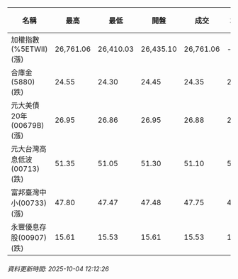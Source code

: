 | 名稱 | 最高 | 最低 | 開盤 | 成交 | 均價 | 成交金額(億) | 昨收 | 漲跌幅 | 漲跌 | 總量 | 昨量 | 振幅 |
| -------- | -------- | -------- | -------- |-------- | -------- | -------- |-------- |-------- |-------- | -------- | -------- |-------- |
|加權指數(%5ETWII) (漲)|26,761.06|26,410.03|26,435.10|26,761.06|-|4,645.29|26,378.39|1.45%|382.67|7,721,274|0|1.33%|
|合庫金(5880) (跌)|24.55|24.30|24.45|24.35|24.36|1.71|24.45|0.41%|0.10|7,035|6,558|1.02%|
|元大美債20年(00679B) (漲)|26.95|26.86|26.95|26.88|26.91|6.97|26.82|0.22%|0.06|25,917|26,355|0.34%|
|元大台灣高息低波(00713) (跌)|51.35|51.05|51.30|51.10|51.11|5.34|51.30|0.39%|0.20|10,440|9,645|0.58%|
|富邦臺灣中小(00733) (漲)|47.80|47.47|47.48|47.75|47.64|0.535|47.48|0.57%|0.27|1,124|1,550|0.70%|
|永豐優息存股(00907) (跌)|15.61|15.53|15.61|15.53|15.54|0.145|15.61|0.51%|0.08|935|1,119|0.51%|
###### 資料更新時間: 2025-10-04 12:12:26